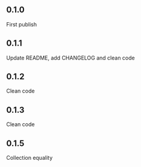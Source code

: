 ## 0.1.0

First publish

## 0.1.1

Update README, add CHANGELOG and clean code

## 0.1.2

Clean code

## 0.1.3

Clean code

## 0.1.5

Collection equality